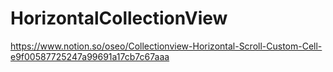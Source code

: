 # HorizontalCollectionView

https://www.notion.so/oseo/Collectionview-Horizontal-Scroll-Custom-Cell-e9f00587725247a99691a17cb7c67aaa
